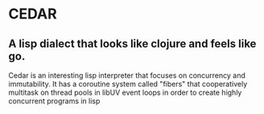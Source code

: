 # CEDAR
## A lisp dialect that looks like clojure and feels like go.

Cedar is an interesting lisp interpreter that focuses on concurrency and immutability. It has a coroutine system called "fibers" that cooperatively multitask on thread pools in libUV event loops in order to create highly concurrent programs in lisp
